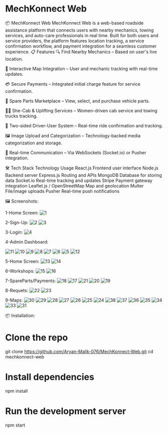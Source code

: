 # MechKonnect Web
 📦 MechKonnect Web
MechKonnect Web is a web-based roadside assistance platform that connects users with nearby mechanics, towing services, and auto-care professionals in real time. Built for both users and service providers, the platform features location tracking, a service confirmation workflow, and payment integration for a seamless customer experience.
📋 Features
🔍 Find Nearby Mechanics – Based on user's live location.

📍 Interactive Map Integration – User and mechanic tracking with real-time updates.

💳 Secure Payments – Integrated initial charge feature for service confirmation.

🚗 Spare Parts Marketplace – View, select, and purchase vehicle parts.

👩‍🔧 She-Cab & Uplifting Services – Women-driven cab service and towing trucks tracking.

🔁 Two-sided Driver-User System – Real-time ride confirmation and tracking.

🖼️ Image Upload and Categorization – Technology-backed media categorization and storage.

🔔 Real-time Communication – Via WebSockets (Socket.io) or Pusher integration.

🛠️ Tech Stack
Technology	Usage
React.js	Frontend user interface
Node.js	Backend server
Express.js	Routing and APIs
MongoDB	Database for storing data
Socket.io	Real-time tracking and updates
Stripe	Payment gateway integration
Leaflet.js / OpenStreetMap	Map and geolocation
Multer	File/image uploads
Pusher	Real-time push notifications

🖼️ Screenshots:

1-Home Screen:
![1](https://github.com/user-attachments/assets/8cc7b1be-f1d9-4261-bc89-5e5618cc0542)

2-Sign-Up:
![2](https://github.com/user-attachments/assets/34066b66-814d-4c39-896e-da4e5b2d74eb)
![3](https://github.com/user-attachments/assets/6fc84cb7-272b-47cc-8d9f-0b27fab377c3)

3-Login:
![4](https://github.com/user-attachments/assets/0936d03f-c23d-4c7c-9e4d-e0c541d2c80a)

4-Admin Dashboard:

![11](https://github.com/user-attachments/assets/012c5d56-5ba0-4573-8ecf-f031f7ac1442)
![10](https://github.com/user-attachments/assets/9e393c27-bfd8-4f7b-b2b1-fb86bedc74ae)
![9](https://github.com/user-attachments/assets/5d840d4b-7052-4d33-ad65-560ab23e22bc)
![8](https://github.com/user-attachments/assets/1bac8c4b-b137-4ae0-bc65-66d79a0701b6)
![7](https://github.com/user-attachments/assets/25b28bab-6c27-4cc0-b44c-3a431692cb98)
![6](https://github.com/user-attachments/assets/073f0adf-4e8a-4975-96ea-348afefff3ff)
![5](https://github.com/user-attachments/assets/56565d4d-41fb-47fd-9a71-7b9ab909dadc)
![12](https://github.com/user-attachments/assets/208c4da6-1f81-491e-8fa6-e7e9f296e9ac)

5-Home Screen:
![13](https://github.com/user-attachments/assets/ba65f142-0a01-45fe-b7e8-88bcb74333dd)
![14](https://github.com/user-attachments/assets/0c044dbb-6a39-499c-8d17-9ab3a4b405cf)

6-Workshops:
![15](https://github.com/user-attachments/assets/5b52d6cb-ee9b-434d-bf2b-fd7e7d4439b0)
![16](https://github.com/user-attachments/assets/d6b13a75-8349-488a-92c0-767ba04f92b7)

7-SpareParts/Payments:
![18](https://github.com/user-attachments/assets/552f3d4e-ac93-4edc-a768-fba5976fce79)
![17](https://github.com/user-attachments/assets/6731ffdc-8e62-4b10-99b5-aad55f795a0e)
![21](https://github.com/user-attachments/assets/2c1fe21e-aa5b-41bb-a714-43314a7e34b8)
![20](https://github.com/user-attachments/assets/2a3314c4-08a2-4bd9-bab9-69e5302628bf)
![19](https://github.com/user-attachments/assets/284761a2-5146-43fb-981d-30ed17809c4f)

8-Requets:
![22](https://github.com/user-attachments/assets/38141f9e-4c77-4a33-8f01-93fdb80060da)
![23](https://github.com/user-attachments/assets/a96156d1-97ce-4aea-8b2e-7f73523d4bf3)

9-Maps:
![30](https://github.com/user-attachments/assets/e77112a3-09b0-4145-ad68-e401fa0a7ece)
![29](https://github.com/user-attachments/assets/00e169a2-b62a-49c1-b8ff-b570b7969db1)
![28](https://github.com/user-attachments/assets/a829023a-6be4-43d9-8759-73b36b55140c)
![27](https://github.com/user-attachments/assets/1015b475-a69e-4467-8051-d886468134b3)
![26](https://github.com/user-attachments/assets/c1c7a915-7702-4951-81dd-aa8a5c079fae)
![25](https://github.com/user-attachments/assets/d01c0519-031d-4ab6-afb5-96252e320244)
![24](https://github.com/user-attachments/assets/2efc9d89-aedf-4130-9387-e088d66e1df7)
![38](https://github.com/user-attachments/assets/b7d1ce39-b3cc-485d-a931-8dca2cfd9b3b)
![37](https://github.com/user-attachments/assets/28a19674-e22f-4804-8d32-ac165630cd32)
![36](https://github.com/user-attachments/assets/0b17f364-96d8-46e9-ae31-a509764de0e9)
![35](https://github.com/user-attachments/assets/f14ac871-79ac-482b-b389-92f203c4cf75)
![34](https://github.com/user-attachments/assets/98aa3aa0-9c75-4c95-b7ec-04fe30c759ce)
![33](https://github.com/user-attachments/assets/92dfcadf-82c5-4c56-a3b3-4d037eebc582)
![31](https://github.com/user-attachments/assets/3da62b6e-f65e-454a-938f-509571fadeae)

📦 Installation:

# Clone the repo
git clone https://github.com/Aryan-Malik-076/MechKonnect-Web.git
cd mechkonnect-web

# Install dependencies
npm install

# Run the development server
npm start










